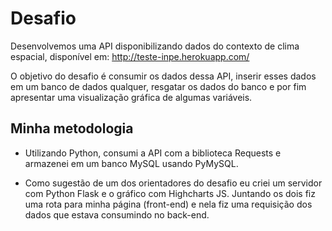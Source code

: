 # Desafio

Desenvolvemos uma API disponibilizando dados do contexto de clima espacial, disponível em: http://teste-inpe.herokuapp.com/

O objetivo do desafio é consumir os dados dessa API, inserir esses dados em um banco de dados qualquer, resgatar os dados do banco e por fim apresentar uma visualização gráfica de algumas variáveis.


## Minha metodologia

- Utilizando Python, consumi a API com a biblioteca Requests e armazenei em um banco MySQL usando PyMySQL.

- Como sugestão de um dos orientadores do desafio eu criei um servidor com Python Flask e o gráfico com Highcharts JS. Juntando os dois fiz uma rota para minha página (front-end) e nela fiz uma requisição
dos dados que estava consumindo no back-end.
